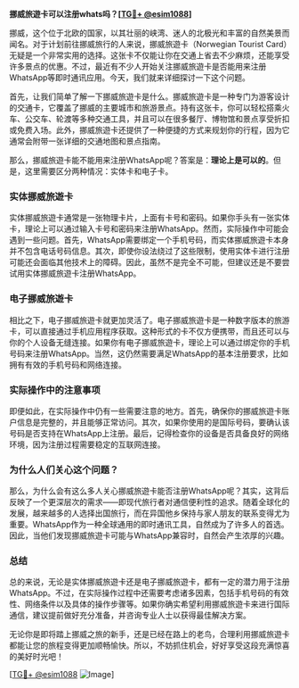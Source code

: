 **挪威旅遊卡可以注册whats吗？[[TG💪+ @esim1088](https://t.me/s/esim1088)]**

挪威，这个位于北欧的国家，以其壮丽的峡湾、迷人的北极光和丰富的自然美景而闻名。对于计划前往挪威旅行的人来说，挪威旅遊卡（Norwegian Tourist Card）无疑是一个非常实用的选择。这张卡不仅能让你在交通上省去不少麻烦，还能享受许多景点的优惠。不过，最近有不少人开始关注挪威旅遊卡是否能用来注册WhatsApp等即时通讯应用。今天，我们就来详细探讨一下这个问题。

首先，让我们简单了解一下挪威旅遊卡是什么。挪威旅遊卡是一种专门为游客设计的交通卡，它覆盖了挪威的主要城市和旅游景点。持有这张卡，你可以轻松搭乘火车、公交车、轮渡等多种交通工具，并且可以在很多餐厅、博物馆和景点享受折扣或免费入场。此外，挪威旅遊卡还提供了一种便捷的方式来规划你的行程，因为它通常会附带一张详细的交通地图和景点指南。

那么，挪威旅遊卡能不能用来注册WhatsApp呢？答案是：**理论上是可以的**。但是，这里需要区分两种情况：实体卡和电子卡。

### 实体挪威旅遊卡

实体挪威旅遊卡通常是一张物理卡片，上面有卡号和密码。如果你手头有一张实体卡，理论上可以通过输入卡号和密码来注册WhatsApp。然而，实际操作中可能会遇到一些问题。首先，WhatsApp需要绑定一个手机号码，而实体挪威旅遊卡本身并不包含电话号码信息。其次，即使你设法绕过了这些限制，使用实体卡进行注册可能还会面临其他技术上的障碍。因此，虽然不是完全不可能，但建议还是不要尝试用实体挪威旅遊卡注册WhatsApp。

### 电子挪威旅遊卡

相比之下，电子挪威旅遊卡就更加灵活了。电子挪威旅遊卡是一种数字版本的旅游卡，可以直接通过手机应用程序获取。这种形式的卡不仅方便携带，而且还可以与你的个人设备无缝连接。如果你有电子挪威旅遊卡，理论上可以通过绑定你的手机号码来注册WhatsApp。当然，这仍然需要满足WhatsApp的基本注册要求，比如拥有有效的手机号码和网络连接。

### 实际操作中的注意事项

即便如此，在实际操作中仍有一些需要注意的地方。首先，确保你的挪威旅遊卡账户信息是完整的，并且能够正常访问。其次，如果你使用的是国际号码，要确认该号码是否支持在WhatsApp上注册。最后，记得检查你的设备是否具备良好的网络环境，因为注册过程需要稳定的互联网连接。

### 为什么人们关心这个问题？

那么，为什么会有这么多人关心挪威旅遊卡能否注册WhatsApp呢？其实，这背后反映了一个更深层次的需求——即现代旅行者对通信便利性的追求。随着全球化的发展，越来越多的人选择出国旅行，而在异国他乡保持与家人朋友的联系变得尤为重要。WhatsApp作为一种全球通用的即时通讯工具，自然成为了许多人的首选。因此，当他们发现挪威旅遊卡可能与WhatsApp兼容时，自然会产生浓厚的兴趣。

### 总结

总的来说，无论是实体挪威旅遊卡还是电子挪威旅遊卡，都有一定的潜力用于注册WhatsApp。不过，在实际操作过程中还需要考虑诸多因素，包括手机号码的有效性、网络条件以及具体的操作步骤等。如果你确实希望利用挪威旅遊卡来进行国际通信，建议提前做好充分准备，并咨询专业人士以获得最佳解决方案。

无论你是即将踏上挪威之旅的新手，还是已经在路上的老鸟，合理利用挪威旅遊卡都能让您的旅程变得更加顺畅愉快。所以，不妨抓住机会，好好享受这段充满惊喜的美好时光吧！

[[TG💪+ @esim1088](https://t.me/s/esim1088) ![Image](https://i.postimg.cc/4NQfJmqS/Snipaste-2025-05-13-00-14-12.png)]